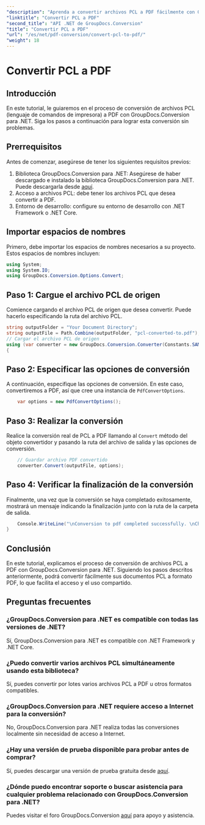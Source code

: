```yaml
---
"description": "Aprenda a convertir archivos PCL a PDF fácilmente con GroupDocs.Conversion para .NET. Siga nuestra guía paso a paso."
"linktitle": "Convertir PCL a PDF"
"second_title": "API .NET de GroupDocs.Conversion"
"title": "Convertir PCL a PDF"
"url": "/es/net/pdf-conversion/convert-pcl-to-pdf/"
"weight": 18
---
```


# Convertir PCL a PDF

## Introducción
En este tutorial, le guiaremos en el proceso de conversión de archivos PCL (lenguaje de comandos de impresora) a PDF con GroupDocs.Conversion para .NET. Siga los pasos a continuación para lograr esta conversión sin problemas.
## Prerrequisitos
Antes de comenzar, asegúrese de tener los siguientes requisitos previos:
1. Biblioteca GroupDocs.Conversion para .NET: Asegúrese de haber descargado e instalado la biblioteca GroupDocs.Conversion para .NET. Puede descargarla desde [aquí](https://releases.groupdocs.com/conversion/net/).
2. Acceso a archivos PCL: debe tener los archivos PCL que desea convertir a PDF.
3. Entorno de desarrollo: configure su entorno de desarrollo con .NET Framework o .NET Core.

## Importar espacios de nombres
Primero, debe importar los espacios de nombres necesarios a su proyecto. Estos espacios de nombres incluyen:
```csharp
using System;
using System.IO;
using GroupDocs.Conversion.Options.Convert;
```
## Paso 1: Cargue el archivo PCL de origen
Comience cargando el archivo PCL de origen que desea convertir. Puede hacerlo especificando la ruta del archivo PCL.
```csharp
string outputFolder = "Your Document Directory";
string outputFile = Path.Combine(outputFolder, "pcl-converted-to.pdf");
// Cargar el archivo PCL de origen
using (var converter = new GroupDocs.Conversion.Converter(Constants.SAMPLE_PCL))
{
```
## Paso 2: Especificar las opciones de conversión
A continuación, especifique las opciones de conversión. En este caso, convertiremos a PDF, así que cree una instancia de `PdfConvertOptions`.
```csharp
	var options = new PdfConvertOptions();
```
## Paso 3: Realizar la conversión
Realice la conversión real de PCL a PDF llamando al `Convert` método del objeto convertidor y pasando la ruta del archivo de salida y las opciones de conversión.
```csharp
	// Guardar archivo PDF convertido
	converter.Convert(outputFile, options);
```
## Paso 4: Verificar la finalización de la conversión
Finalmente, una vez que la conversión se haya completado exitosamente, mostrará un mensaje indicando la finalización junto con la ruta de la carpeta de salida.
```csharp
	Console.WriteLine("\nConversion to pdf completed successfully. \nCheck output in {0}", outputFolder);
}
```

## Conclusión
En este tutorial, explicamos el proceso de conversión de archivos PCL a PDF con GroupDocs.Conversion para .NET. Siguiendo los pasos descritos anteriormente, podrá convertir fácilmente sus documentos PCL a formato PDF, lo que facilita el acceso y el uso compartido.
## Preguntas frecuentes
### ¿GroupDocs.Conversion para .NET es compatible con todas las versiones de .NET?
Sí, GroupDocs.Conversion para .NET es compatible con .NET Framework y .NET Core.
### ¿Puedo convertir varios archivos PCL simultáneamente usando esta biblioteca?
Sí, puedes convertir por lotes varios archivos PCL a PDF u otros formatos compatibles.
### ¿GroupDocs.Conversion para .NET requiere acceso a Internet para la conversión?
No, GroupDocs.Conversion para .NET realiza todas las conversiones localmente sin necesidad de acceso a Internet.
### ¿Hay una versión de prueba disponible para probar antes de comprar?
Sí, puedes descargar una versión de prueba gratuita desde [aquí](https://releases.groupdocs.com/).
### ¿Dónde puedo encontrar soporte o buscar asistencia para cualquier problema relacionado con GroupDocs.Conversion para .NET?
Puedes visitar el foro GroupDocs.Conversion [aquí](https://forum.groupdocs.com/c/conversion/11) para apoyo y asistencia.